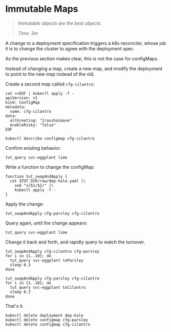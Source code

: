 # Immutable Maps

> _Immutable objects are the best objects._
>
> _Time: 3m_

A change to a deployment specification triggers a k8s
reconciler, whose job it is to change the cluster to
agree with the deployment spec.

As the previous section makes clear, this is not the
case for configMaps.

Instead of changing a map, create a new map, and modify
the deployment to point to the new map instead of the
old.

Create a second map called `cfg-cilantro`:

<!-- @cilantroMap @test -->
```
cat <<EOF | kubectl apply -f -
apiVersion: v1
kind: ConfigMap
metadata:
  name: cfg-cilantro
data:
  altGreeting: "Irasshaimase"
  enableRisky: "false"
EOF
```

<!-- @descConfigMap @test -->
```
kubectl describe configmap cfg-cilantro
```

Confirm existing behavior:
<!-- @queryIt @test -->
```
tut_query svc-eggplant lime
```

Write a function to change the configMap:
<!-- @funcSwapAndApply @test -->
```
function tut_swapAndApply {
  cat $TUT_DIR/raw/dep-kale.yaml |\
    sed "s/$1/$2/" |\
    kubectl apply -f -
}
```


Apply the change:

<!-- @changeToConfig2 @test -->
```
tut_swapAndApply cfg-parsley cfg-cilantro
```

Query again, until the change appears:

<!-- @queryIt @test -->
```
tut_query svc-eggplant lime
```

Change it back and forth, and rapidly query to watch the turnover.

<!-- @changeToC1WithQuery @test -->
```
tut_swapAndApply cfg-cilantro cfg-parsley
for i in {1..10}; do
  tut_query svc-eggplant toParsley
  sleep 0.3
done
```

<!-- @changeToC2WithQuery @test -->
```
tut_swapAndApply cfg-parsley cfg-cilantro
for i in {1..10}; do
  tut_query svc-eggplant toCilantro
  sleep 0.3
done
```

That's it.

<!-- @cleanup @test -->
```
kubectl delete deployment dep-kale
kubectl delete configmap cfg-parsley
kubectl delete configmap cfg-cilantro
```
